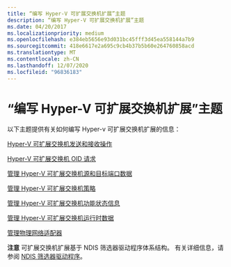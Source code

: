 ```yaml
---
title: “编写 Hyper-V 可扩展交换机扩展”主题
description: “编写 Hyper-V 可扩展交换机扩展”主题
ms.date: 04/20/2017
ms.localizationpriority: medium
ms.openlocfilehash: e384eb5656e93d031bc45fff3d45ea558144a7b9
ms.sourcegitcommit: 418e6617e2a695c9cb4b37b5b60e264760858acd
ms.translationtype: MT
ms.contentlocale: zh-CN
ms.lasthandoff: 12/07/2020
ms.locfileid: "96836183"
---
```

# <a name="writing-hyper-v-extensible-switch-extensions-topics"></a>“编写 Hyper-V 可扩展交换机扩展”主题


以下主题提供有关如何编写 Hyper-v 可扩展交换机扩展的信息：

[Hyper-V 可扩展交换机发送和接收操作](hyper-v-extensible-switch-send-and-receive-operations.md)

[Hyper-V 可扩展交换机 OID 请求](hyper-v-extensible-switch-oid-requests.md)

[管理 Hyper-V 可扩展交换机源和目标端口数据](managing-hyper-v-extensible-switch-source-and-destination-port-data.md)

[管理 Hyper-V 可扩展交换机策略](managing-hyper-v-extensible-switch-extensibility-policies.md)

[管理 Hyper-V 可扩展交换机功能状态信息](managing-hyper-v-extensible-switch-feature-status-information.md)

[管理 Hyper-V 可扩展交换机运行时数据](managing-hyper-v-extensible-switch-run-time-data.md)

[管理物理网络适配器](managing-physical-network-adapters.md)

**注意**  可扩展交换机扩展基于 NDIS 筛选器驱动程序体系结构。 有关详细信息，请参阅 [NDIS 筛选器驱动程序](ndis-filter-drivers.md)。

 

 

 





